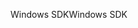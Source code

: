 <span data-ttu-id="d068d-101">Windows SDK</span><span class="sxs-lookup"><span data-stu-id="d068d-101">Windows SDK</span></span>